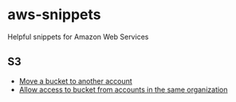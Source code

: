 # aws-snippets
Helpful snippets for Amazon Web Services

## S3

* [Move a bucket to another account](s3.md#bucket_account_transfer)
* [Allow access to bucket from accounts in the same organization](s3.md#policy_organization)